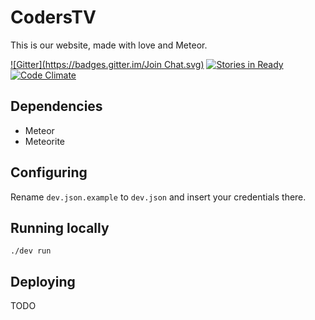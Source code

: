 
# CodersTV

This is our website, made with love and Meteor.

[![Gitter](https://badges.gitter.im/Join Chat.svg)](https://gitter.im/CodersTV/site?utm_source=badge&utm_medium=badge&utm_campaign=pr-badge)
[![Stories in Ready](https://badge.waffle.io/CodersTV/site.png?label=ready&title=Ready)](https://waffle.io/CodersTV/site)
[![Code Climate](https://codeclimate.com/github/CodersTV/site/badges/gpa.svg)](https://codeclimate.com/github/CodersTV/site)

## Dependencies

* Meteor
* Meteorite

## Configuring

Rename `dev.json.example` to `dev.json` and insert your credentials there.

## Running locally

`./dev run`

## Deploying

TODO

